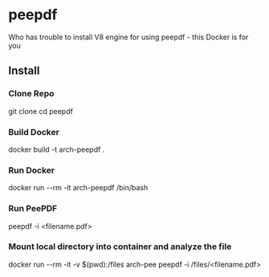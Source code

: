 # peepdf
Who has trouble to install V8 engine for using peepdf - this Docker is for you

## Install

### Clone Repo
git clone 
cd peepdf

### Build Docker
docker build -t arch-peepdf .

### Run Docker
docker run --rm -it arch-peepdf /bin/bash

### Run PeePDF
peepdf -i <filename.pdf>

### Mount local directory into container and analyze the file 
docker run --rm -it -v $(pwd):/files arch-pee peepdf -i /files/<filename.pdf>
